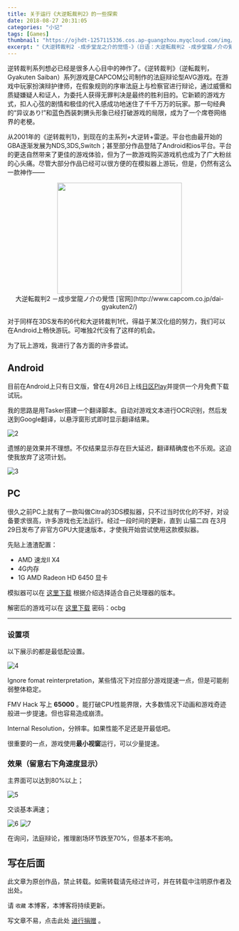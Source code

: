```yaml
---
title: 关于运行《大逆転裁判2》的一些探索
date: 2018-08-27 20:31:05
categories: "小记"
tags: [Games]
thumbnail: "https://ojhdt-1257115336.cos.ap-guangzhou.myqcloud.com/img/20180827/0.png"
excerpt: "《大逆转裁判2 -成步堂龙之介的觉悟-》（日语：大逆転裁判2 -成歩堂龍ノ介の覺悟-）是由卡普空开发的文字冒险游戏，于2017年8月3日在任天堂3DS平台发行。"
---
```

逆转裁判系列想必已经是很多人心目中的神作了。《逆转裁判》（逆転裁判，Gyakuten Saiban）系列游戏是CAPCOM公司制作的法庭辩论型AVG游戏。在游戏中玩家扮演辩护律师，在假象规则的序审法庭上与检察官进行辩论，通过威慑和质疑嫌疑人和证人，为委托人获得无罪判决是最终的胜利目的。它新颖的游戏方式，扣人心弦的剧情和极佳的代入感成功地迷住了千千万万的玩家。那一句经典的“异议あり!”和蓝色西装刺猬头形象已经打破游戏的局限，成为了一个席卷网络界的老梗。

从2001年的《逆转裁判1》，到现在的主系列+大逆转+雷逆。平台也由最开始的GBA逐渐发展为NDS,3DS,Switch；甚至部分作品登陆了Android和ios平台。平台的更迭自然带来了更佳的游戏体验，但为了一款游戏购买游戏机也成为了广大粉丝的心头痛。尽管大部分作品已经可以很方便的在模拟器上游玩，但是，仍然有这么一款神作——

<div align=center>
<img src="https://ojhdt-1257115336.cos.ap-guangzhou.myqcloud.com/img/20180827/1.png" width="280" height="250" />
</div>
<div align=center>
大逆転裁判2 －成歩堂龍ノ介の覺悟
[官网](http://www.capcom.co.jp/dai-gyakuten2/)
</div>

对于同样在3DS发布的6代和大逆转裁判1代，得益于某汉化组的努力，我们可以在Android上畅快游玩。可唯独2代没有了这样的机会。

为了玩上游戏，我进行了各方面的许多尝试。

## Android

目前在Android上只有日文版，曾在4月26日上线[日区Play](https://play.google.com/store/apps/details?id=jp.co.capcom.daigyakusai2jp&hl=zh)并提供一个月免费下载试玩。

我的思路是用Tasker搭建一个翻译脚本。自动对游戏文本进行OCR识别，然后发送到Google翻译，以悬浮窗形式即时显示翻译结果。

![2](https://ojhdt-1257115336.cos.ap-guangzhou.myqcloud.com/img/20180827/2.png)

遗憾的是效果并不理想。不仅结果显示存在巨大延迟，翻译精确度也不乐观。这迫使我放弃了这项计划。

![3](https://ojhdt-1257115336.cos.ap-guangzhou.myqcloud.com/img/20180827/3.png)

## PC

很久之前PC上就有了一款叫做Citra的3DS模拟器，只不过当时优化的不好，对设备要求很高，许多游戏也无法运行。经过一段时间的更新，直到 山猫二四 在3月29日发布了非官方GPU大提速版本，才使我开始尝试使用这款模拟器。

先贴上渣渣配置：

- AMD 速龙II X4
- 4G内存
- 1G AMD Radeon HD 6450 显卡

模拟器可以在 [这里下载](https://tieba.baidu.com/p/5624999673?red_tag=0659458128) 根据介绍选择适合自己处理器的版本。

解密后的游戏可以在 [这里下载](https://pan.baidu.com/s/1huGUGwNeY5ilU6_Rt7Qgww) 密码：ocbg

---

### 设置项

以下展示的都是最低配设置。

![4](https://ojhdt-1257115336.cos.ap-guangzhou.myqcloud.com/img/20180827/4.png)

Ignore fomat reinterpretation，某些情况下对应部分游戏提速一点，但是可能削弱整体稳定。

FMV Hack 写上 **65000** 。能打破CPU性能界限，大多数情况下动画和游戏奇迹般进一步提速。但也容易造成崩溃。

Internal Resolution，分辨率。如果性能不足还是开最低吧。

很重要的一点，游戏使用**最小视窗**运行，可以少量提速。

### 效果（留意右下角速度显示）

主界面可以达到80%以上；

![5](https://ojhdt-1257115336.cos.ap-guangzhou.myqcloud.com/img/20180827/5.png)

交谈基本满速；

![6](https://ojhdt-1257115336.cos.ap-guangzhou.myqcloud.com/img/20180827/6.png)
![7](https://ojhdt-1257115336.cos.ap-guangzhou.myqcloud.com/img/20180827/7.png)

在询问，法庭辩论，推理剧场环节跌至70%，但基本不影响。

## 写在后面
此文章为原创作品，禁止转载。如需转载请先经过许可，并在转载中注明原作者及出处。

请 `收藏` 本博客，本博客将持续更新。

写文章不易，点击此处 <a data-fancybox data-src="#modal" href="javascript:;" >进行捐赠</a> 。



 <div style="display: none;" id="modal" > 

 <p>写文章不易，请我喝一杯咖啡吧~ <br>
 <img src="https://blog.ojhdt.com/alipay.png" width="240" height="364" alt="支付宝" /> <img src="https://blog.ojhdt.com/wechat.png" width="240" height="364" alt="微信" /> <br>

点击<a href="https://blog.ojhdt.com/donate">此处</a>前往捐赠详情页。
 </p> 
 </div> 



<script async src="//pagead2.googlesyndication.com/pagead/js/adsbygoogle.js"></script>
<ins class="adsbygoogle"
     style="display:block; text-align:center;"
     data-ad-layout="in-article"
     data-ad-format="fluid"
     data-ad-client="ca-pub-1043177129475579"
     data-ad-slot="7254716173"></ins>
<script>
     (adsbygoogle = window.adsbygoogle || []).push({});
</script>